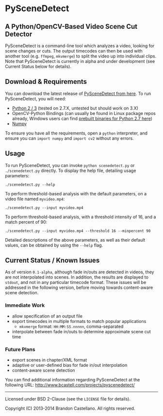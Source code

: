 

PySceneDetect
==========================================================
A Python/OpenCV-Based Video Scene Cut Detector
----------------------------------------------------------

PySceneDetect is a command-line tool which analyzes a video, looking for scene changes or cuts.  The output timecodes can then be used with another tool (e.g. `ffmpeg`, `mkvmerge`) to split the video up into individual clips.  Note that PySceneDetect is currently in alpha and under development (see Current Status below for details).


Download & Requirements
----------------------------------------------------------

You can download the latest release of [PySceneDetect from here](https://github.com/Breakthrough/PySceneDetect/releases).  To run PySceneDetect, you will need:

 - [Python 2 / 3](https://www.python.org/) (tested on 2.7.X, untested but should work on 3.X)
 - OpenCV-Python Bindings (can usually be found in Linux package repos already, Windows users can find [prebuilt binaries for Python 2.7 here](http://www.lfd.uci.edu/~gohlke/pythonlibs/#opencv))
 - [Numpy](http://sourceforge.net/projects/numpy/)

To ensure you have all the requirements, open a `python` interpreter, and ensure you can `import numpy` and `import cv2` without any errors.


Usage
----------------------------------------------------------

To run PySceneDetect, you can invoke `python scenedetect.py` or `./scenedetect.py` directly.  To display the help file, detailing usage parameters:

    ./scenedetect.py --help

To perform threshold-based analysis with the default parameters, on a video file named `myvideo.mp4`:

    ./scenedetect.py --input myvideo.mp4

To perform threshold-based analysis, with a threshold intensity of 16, and a match percent of 90:

    ./scenedetect.py --input myvideo.mp4 --threshold 16 --minpercent 90

Detailed descriptions of the above parameters, as well as their default values, can be obtained by using the `--help` flag.


Current Status / Known Issues
-----------------------------

As of version `0.1-alpha`, although fade in/outs are detected in videos, they are not interpolated into scenes.  In addition, the results are displayed to `stdout`, and not in any particular timecode format.  These issues will be addressed in the following version, before moving towards content-aware scene detection.

### Immediate Work

 - allow specification of an output file
 - export timecodes in multiple formats to match popular applications
     - `mkvmerge` format: `HH:MM:SS.nnnnn`, comma-separated
 - interpolate between fade in/outs to determine approximate scene cut time

### Future Plans

 - export scenes in chapter/XML format
 - adaptive or user-defined bias for fade in/out interpolation
 - content-aware scene detection


You can find additional information regarding PySceneDetect at the following URL:
http://www.bcastell.com/projects/pyscenedetect/

----------------------------------------------------------

Licensed under BSD 2-Clause (see the `LICENSE` file for details).

Copyright (C) 2013-2014 Brandon Castellano.
All rights reserved.
